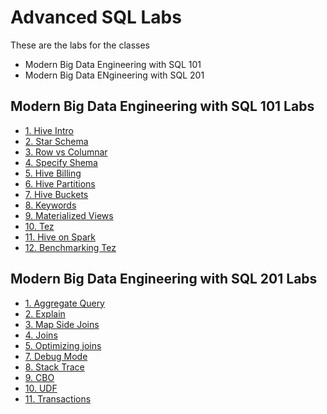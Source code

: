 <link rel='stylesheet' href='assets/css/main.css'/>

# Advanced SQL Labs

These are the labs for the classes

 * Modern Big Data Engineering with SQL 101 
 * Modern Big Data ENgineering with SQL 201


 
## Modern Big Data Engineering with SQL 101 Labs

 * [1. Hive Intro](hive/1-intro.md)
 * [2. Star Schema](hive/1-intro.md)
 * [3. Row vs Columnar](hive/row-columnar.md)
 * [4. Specify Shema](hive/specify-shema.md)
 * [5. Hive Billing](hive/2-billing.md)
 * [6. Hive Partitions](hive/3-partitions.md)
 * [7. Hive Buckets](hive/buckets.md)
 * [8. Keywords](keywords.md)
 * [9. Materialized Views](13-materialized-views.md)
 * [10. Tez](hive/8-engines.md)
 * [11. Hive on Spark ](hive/hive-spark.md)
 * [12. Benchmarking Tez](hive/hive-tez.md)

## Modern Big Data Engineering with SQL 201 Labs

 * [1. Aggregate Query](hive/aggregate-query.md)
 * [2. Explain](hive/explain.md)
 * [3. Map Side Joins](hive/map-side-joins.md)
 * [4. Joins](hive/4-joins.md)
 * [5. Optimizing joins](hive/map-side-joins.md)
 * [7. Debug Mode](hive/debug-mode.md)
 * [8. Stack Trace](hive/stack-trace.md)
 * [9. CBO](hive/cbo.md)
 * [10. UDF](hive/udf.md)
 * [11. Transactions](12-transactions.md)


